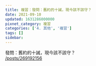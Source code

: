 ```yaml
---
title: 複習：發問：舊約的十誡，現今該不該守？
date: 2021-09-10
updated: 1631286000000
pixnet_category: 複習
categories: ['4. 其他', '複習']
tags: []
sidebar: 
---
```


<p>發問：舊約的十誡，現今該不該守？<br/>
<a href="/posts/269192156" target="_blank">/posts/269192156</a></p>
<p> </p>

